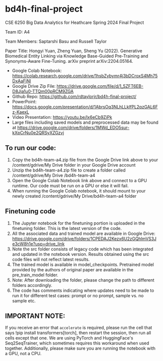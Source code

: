 # bd4h-final-project
CSE 6250 Big Data Analytics for Heathcare 
Spring 2024
Final Project

Team ID:  A4

Team Members:  Saptarshi Basu and Russell Taylor

Paper Title:  Hongyi Yuan, Zheng Yuan, Sheng Yu (2022). Generative Biomedical Entity Linking via Knowledge Base-Guided Pre-Training and Synonyms-Aware Fine-Tuning. arXiv preprint arXiv:2204.05164.

* Google Colab Notebook: https://colab.research.google.com/drive/1hsbZybymr4j3bDCroxS4Mh75DxAaFjNI
* Google Drive Zip File: https://drive.google.com/file/d/1_5ZFT6EB-D8Jja1u0-TTQm00pRCM9ZGA
* Github Repo: https://github.com/rdtaylorjr/bd4h-final-project/
* PowerPoint: https://docs.google.com/presentation/d/1AbrsOq3NLhLLklfPL2qzGAL6Fz-KaexL
* Video Presentation: https://youtu.be/lx6eCb9ZiPk
* Large files including saved models and preprocessed data may be found at https://drive.google.com/drive/folders/1MWd_EDO5sur-kXpCrNu0e2QRSyXZGzvj

## To run our code:
1. Copy the bd4h-team-a4.zip file from the Google Drive link above to your /content/gdrive/My Drive folder in your Google Drive account
2. Unzip the bd4h-team-a4.zip file to create a folder called /content/gdrive/My Drive /bd4h-team-a4
3. Open the Google Colab Notebook link above and connect to a GPU runtime. Our code must be run on a GPU or else it will fail.
4. When running the Google Colab notebook, it should mount to your newly created /content/gdrive/My Drive/bd4h-team-a4 folder

## Finetuning code
1. The Jupyter notebook for the finetuning portion is uploaded in the finetuning folder. This is the latest version of the code.
2. All the associated data and trained model are available in Google Drive: https://drive.google.com/drive/folders/1CPEDAJ2Kezx6U2zGQhlmVS3Je3cW8h1e?usp=drive_link
3. Note the src folder consists of legacy code which has been integrated and updated in the notebook version. Results obtained using the src code files will not reflect latest results.
4. The trained model is available in model_checkpoints. Pretrained model provided by the authors of original paper are available in the pre_train_model folder.
5. Note: After downloading the folder, please change the path to different folders accordingly.
6. The code has comments indicating where updates need to be made to run it for different test cases: prompt or no prompt, sample vs. no sample etc.

## IMPORTANT NOTE:
If you receive an error that `accelerate` is required, please run the cell that says !pip install transformers[torch], then restart the session, then run all cells except that one. We are using PyTorch and HuggingFace's Seq2SeqTrainer, which sometimes requires this workaround when used together. Additionally, please make sure you are running the notebook with a GPU, not a CPU.
